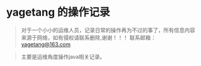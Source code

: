 # yagetang 的操作记录

> 对于一个小小的运维人员，记录日常的操作再为不过的事了，所有信息内容来源于网络，如有侵权请联系删除,谢谢！！！ 联系邮箱：yagetang@163.com

> 主要是运维角度操作java相关记录。
